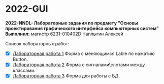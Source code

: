# 2022-GUI
__2022-NNDL: Лабораторные задания по предмету "Основы проектирования графического интерфейса компьютерных систем"__</br>
__Выполнил:__ магистр 6231-010402D Чаплыгин Алексей

Список лабораторных работ:
* [x] [Лабораторная работа 1](https://github.com/TeAnore/2022-GUI/blob/main/6231_ChaplyginAO_GUI_Lab_1_Qt/6231_ChaplyginAO_GUI_Lab_1_Qt.py) Форма с меняющимся Lable по нажатию Button.
* [x] [Лабораторная работа 2](https://github.com/TeAnore/2022-GUI/blob/main/6231_ChaplyginAO_GUI_Lab_2_Qt/main.py) Форма с сигналами\слотами между классами.
* [x] [Лабораторная работа 3](https://github.com/TeAnore/2022-GUI/blob/main/6231_ChaplyginAO_GUI_Lab_3_Qt/main.py) Форма для работы с БД.
